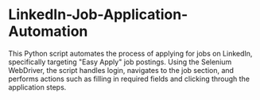 # LinkedIn-Job-Application-Automation
This Python script automates the process of applying for jobs on LinkedIn, specifically targeting "Easy Apply" job postings. Using the Selenium WebDriver, the script handles login, navigates to the job section, and performs actions such as filling in required fields and clicking through the application steps.

